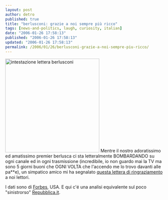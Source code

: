 ```yaml
---
layout: post
author: detro
published: true
title: "berlusconi: grazie a noi sempre più ricco"
tags: [news-and-politics, laugh, curiosity, italian]
date: "2006-01-26 17:58:13"
published: "2006-01-26 17:58:13"
updated: "2006-01-26 17:58:13"
permalink: /2006/01/26/berlusconi-grazie-a-noi-sempre-piu-ricco/
---
```


<img width="300" src="http://downloads.detronizator.org/intestazione_lettera_berlusconi_2006.png" alt="intestazione lettera berlusconi" />
Mentre il nostro adoratissimo ed amatissimo premier berlusca ci sta letteralmente BOMBARDANDO su ogni canale ed in ogni trasmissione (incredibile, io non guardo mai la TV ma sono 5 giorni buoni che OGNI VOLTA che l'accendo me lo trovo davanti alle pa**e), un simpatico amico mi ha segnalato <a href="http://downloads.detronizator.org/lettera_berlusconi_2006.pdf">questa lettera di ringraziamento</a> a noi lettori.

I dati sono di <a href="http://www.forbes.com/static/bill2005/LIR9SKC.html?passListId=10&amp;passYear=2005&amp;passListType=Person&amp;uniqueId=9SKC&amp;datatype=Person">Forbes</a>, USA.
E qui c'é una analisi equivalente sul poco "sinistrorso" <a href="http://www.repubblica.it/2005/e/sezioni/economia/patriberlu/patriberlu/patriberlu.html">Repubblica.it</a>.
